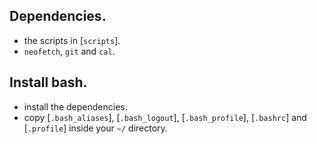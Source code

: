 ## Dependencies.
- the scripts in [`scripts`].
- `neofetch`, `git` and `cal`.

## Install bash.
- install the dependencies.
- copy [`.bash_aliases`], [`.bash_logout`], [`.bash_profile`], [`.bashrc`] and [`.profile`] inside your `~/` directory.
